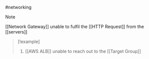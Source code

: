 #networking 
>[!note]
>[[Network Gateway]] unable to fulfil the [[HTTP Request]] from the [[servers]]

>[!example]
>1. [[AWS ALB]] unable to reach out to the [[Target Group]]